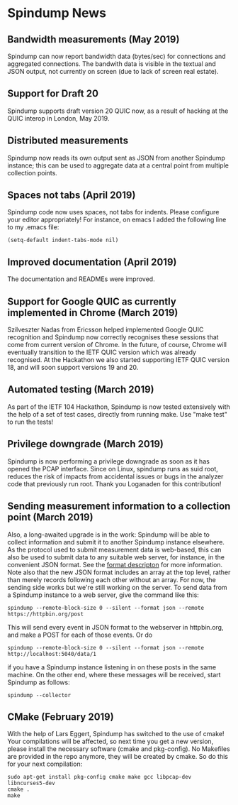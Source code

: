 # Spindump News

## Bandwidth measurements (May 2019)

Spindump can now report bandwidth data (bytes/sec) for connections and aggregated connections. The bandwith data is visible in the textual and JSON output, not currently on screen (due to lack of screen real estate).

## Support for Draft 20

Spindump supports draft version 20 QUIC now, as a result of hacking at the QUIC interop in London, May 2019.

## Distributed measurements

Spindump now reads its own output sent as JSON from another Spindump instance; this can be used to aggregate data at a central point from multiple collection points.

## Spaces not tabs (April 2019)

Spindump code now uses spaces, not tabs for indents. Please configure your editor appropriately! For instance, on emacs I added the following line to my .emacs file:

    (setq-default indent-tabs-mode nil)

## Improved documentation (April 2019)

The documentation and READMEs were improved.

## Support for Google QUIC as currently implemented in Chrome (March 2019)

Szilveszter Nadas from Ericsson helped implemented Google QUIC recognition and Spindump now correctly recognises these sessions that come from current version of Chrome. In the future, of course, Chrome will eventually transition to the IETF QUIC version which was already recognised. At the Hackathon we also started supporting IETF QUIC version 18, and will soon support versions 19 and 20.

## Automated testing (March 2019)

As part of the IETF 104 Hackathon, Spindump is now tested extensively with the help of a set of test cases, directly from running make. Use "make test" to run the tests!

## Privilege downgrade (March 2019)

Spindump is now performing a privilege downgrade as soon as it has opened the PCAP interface. Since on Linux, spindump runs as suid root, reduces the risk of impacts from accidental issues or bugs in the analyzer code that previously run  root. Thank you Loganaden for this contribution!

## Sending measurement information to a collection point (March 2019)

Also, a long-awaited upgrade is in the work: Spindump will be able to collect information and submit it to another Spindump instance elsewhere. As the protocol used to submit measurement data is web-based, this can also be used to submit data to any suitable web server, for instance, in the convenient JSON format. See the [format descripton](https://github.com/EricssonResearch/spindump/blob/master/Format.md) for more information. Note also that the new JSON format includes an array at the top level, rather than merely records following each other without an array. For now, the sending side works but we're still working on the server. To send data from a Spindump instance to a web server, give the command like this:

    spindump --remote-block-size 0 --silent --format json --remote https://httpbin.org/post

This will send every event in JSON format to the webserver in httpbin.org, and make a POST for each of those events. Or do

    spindump --remote-block-size 0 --silent --format json --remote http://localhost:5040/data/1

if you have a Spindump instance listening in on these posts in the same machine. On the other end, where these messages will be received, start Spindump as follows:

    spindump --collector

## CMake (February 2019)

With the help of Lars Eggert, Spindump has switched to the use of cmake! Your compilations will be affected, so next time you get a new version, please install the necessary software (cmake and pkg-config). No Makefiles are provided in the repo anymore, they will be created by cmake. So do this for your next compilation:

    sudo apt-get install pkg-config cmake make gcc libpcap-dev libncurses5-dev
    cmake .
    make
